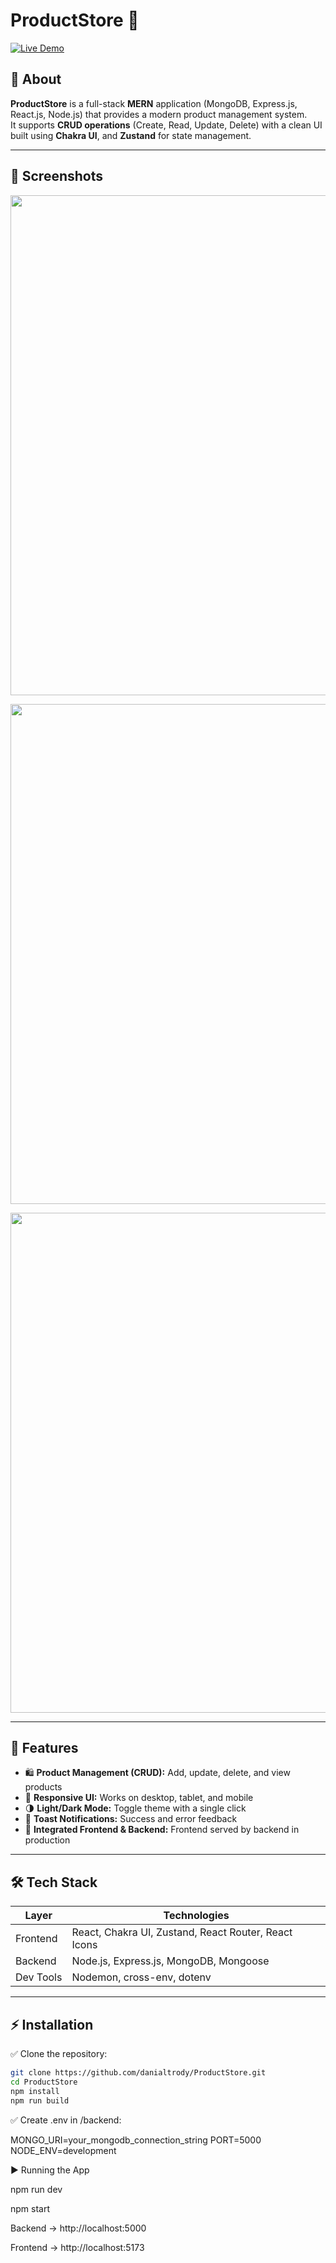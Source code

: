 # ProductStore 🛒

[![Live Demo](https://img.shields.io/badge/🌍%20Live%20Demo-Click%20Here-brightgreen?style=for-the-badge)](https://productstore-1ny7.onrender.com)


## 📖 About

**ProductStore** is a full-stack **MERN** application (MongoDB, Express.js, React.js, Node.js) that provides a modern product management system.  
It supports **CRUD operations** (Create, Read, Update, Delete) with a clean UI built using **Chakra UI**, and **Zustand** for state management.

---

## 📸 Screenshots

<p align="center">
  <img src="https://github.com/user-attachments/assets/00f45696-9376-41b0-9f22-26070999d360" width="800" />
</p>

<p align="center">
  <img src="https://github.com/user-attachments/assets/f1b38561-154e-4c8a-80ea-70345f3cd59f" width="800" />
</p>

<p align="center">
  <img src="https://github.com/user-attachments/assets/3f0ce67c-05ff-4ddc-b404-4c235dd61625" width="800" />
</p>

---

## 📌 Features

- 🛍️ **Product Management (CRUD):** Add, update, delete, and view products  
- 📱 **Responsive UI:** Works on desktop, tablet, and mobile  
- 🌗 **Light/Dark Mode:** Toggle theme with a single click  
- 🔔 **Toast Notifications:** Success and error feedback  
- 🔗 **Integrated Frontend & Backend:** Frontend served by backend in production  

---

## 🛠️ Tech Stack

| Layer     | Technologies |
|-----------|--------------|
| Frontend  | React, Chakra UI, Zustand, React Router, React Icons |
| Backend   | Node.js, Express.js, MongoDB, Mongoose |
| Dev Tools | Nodemon, cross-env, dotenv |

---

## ⚡ Installation

✅ Clone the repository:
```bash
git clone https://github.com/danialtrody/ProductStore.git
cd ProductStore
npm install
npm run build
```

✅ Create .env in /backend:

MONGO_URI=your_mongodb_connection_string
PORT=5000
NODE_ENV=development

▶️ Running the App

npm run dev

npm start

Backend → http://localhost:5000

Frontend → http://localhost:5173





